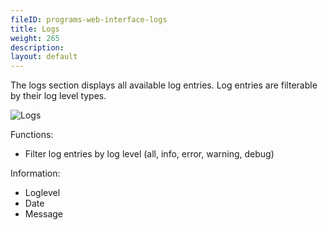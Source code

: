 ```yaml
---
fileID: programs-web-interface-logs
title: Logs
weight: 265
description: 
layout: default
---
```

The logs section displays all available log entries. Log entries are filterable by
their log level types.

![Logs](images/logsView.png)

Functions:

 - Filter log entries by log level (all, info, error, warning, debug)

Information:

 - Loglevel
 - Date
 - Message
